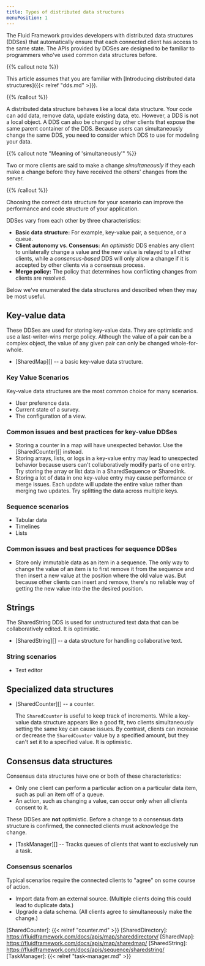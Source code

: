 ```yaml
---
title: Types of distributed data structures
menuPosition: 1
---
```


The Fluid Framework provides developers with distributed data structures (DDSes) that automatically ensure that each
connected client has access to the same state. The APIs provided by DDSes are designed to be familiar to programmers
who've used common data structures before.

{{% callout note %}}

This article assumes that you are familiar with
[Introducing distributed data structures]({{< relref "dds.md" >}}).

{{% /callout %}}

A distributed data structure behaves like a local data structure. Your code can add data, remove data, update existing data,
etc.
However, a DDS is not a local object.
A DDS can also be changed by other clients that expose the same parent container of the DDS.
Because users can simultaneously change the same DDS, you need to consider which DDS to use for modeling your data.

{{% callout note "Meaning of 'simultaneously'" %}}

Two or more clients are said to make a change *simultaneously* if they each make a change before they have received the
others' changes from the server.

{{% /callout %}}

Choosing the correct data structure for your scenario can improve the performance and code structure of your application.

DDSes vary from each other by three characteristics:

- **Basic data structure:** For example, key-value pair, a sequence, or a queue.
- **Client autonomy vs. Consensus:** An *optimistic* DDS enables any client to unilaterally change a value and the new
  value is relayed to all other clients, while a *consensus-based* DDS will only allow a change if it is accepted by other clients via a
  consensus process.
- **Merge policy:** The policy that determines how conflicting changes from clients are resolved.

Below we've enumerated the data structures and described when they may be most useful.

## Key-value data

These DDSes are used for storing key-value data. They are optimistic and use a last-writer-wins merge policy. Although
the value of a pair can be a complex object, the value of any given pair can only be changed whole-for-whole.

- [SharedMap][] -- a basic key-value data structure.

### Key Value Scenarios

Key-value data structures are the most common choice for many scenarios.

- User preference data.
- Current state of a survey.
- The configuration of a view.

### Common issues and best practices for key-value DDSes

- Storing a counter in a map will have unexpected behavior. Use the [SharedCounter][] instead.
- Storing arrays, lists, or logs in a key-value entry may lead to unexpected behavior because users can't
  collaboratively modify parts of one entry. Try storing the array or list data in a SharedSequence or SharedInk.
- Storing a lot of data in one key-value entry may cause performance or merge issues. Each update will update the entire
  value rather than merging two updates. Try splitting the data across multiple keys.

### Sequence scenarios

- Tabular data
- Timelines
- Lists

### Common issues and best practices for sequence DDSes

- Store only immutable data as an item in a sequence. The only way to change the value of an item is to first remove it
  from the sequence and then insert a new value at the position where the old value was. But because other clients can
  insert and remove, there's no reliable way of getting the new value into the the desired position.

## Strings

The SharedString DDS is used for unstructured text data that can be collaboratively edited. It is optimistic.

- [SharedString][] -- a data structure for handling collaborative text.

### String scenarios

- Text editor

## Specialized data structures

- [SharedCounter][] -- a counter.

  The `SharedCounter` is useful to keep track of increments.
  While a key-value data structure appears like a good fit, two clients simultaneously setting the same key can cause issues.
  By contrast, clients can increase or decrease the `SharedCounter` value by a specified amount, but they can't set it to a specified value.
  It is optimistic.

## Consensus data structures

Consensus data structures have one or both of these characteristics:

- Only one client can perform a particular action on a particular data item, such as pull an item off of a queue.
- An action, such as changing a value, can occur only when all clients consent to it.

These DDSes are **not** optimistic. Before a change to a consensus data structure is confirmed, the connected clients
must acknowledge the change.

- [TaskManager][] -- Tracks queues of clients that want to exclusively run a task.

### Consensus scenarios

Typical scenarios require the connected clients to "agree" on some course of action.

- Import data from an external source. (Multiple clients doing this could lead to duplicate data.)
- Upgrade a data schema. (All clients agree to simultaneously make the change.)

<!-- Links -->
[SharedCounter]: {{< relref "counter.md" >}}
[SharedDirectory]: https://fluidframework.com/docs/apis/map/shareddirectory/
[SharedMap]: https://fluidframework.com/docs/apis/map/sharedmap/
[SharedString]: https://fluidframework.com/docs/apis/sequence/sharedstring/
[TaskManager]: {{< relref "task-manager.md" >}}
